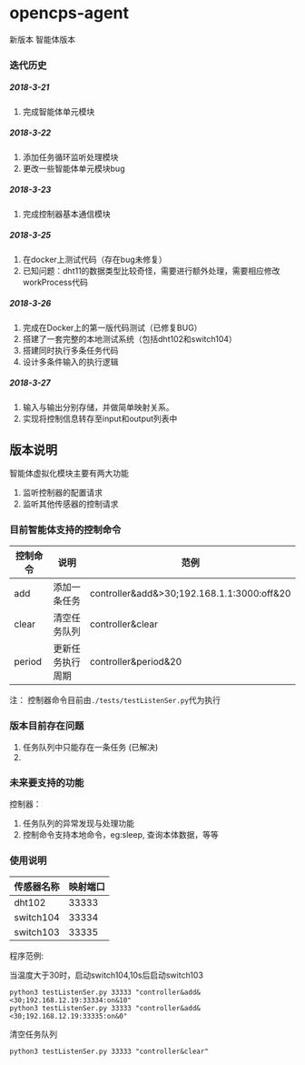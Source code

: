# opencps-agent

新版本 智能体版本

### 迭代历史
##### 2018-3-21  

1. 完成智能体单元模块

##### 2018-3-22

1. 添加任务循环监听处理模块
2. 更改一些智能体单元模块bug

##### 2018-3-23

1. 完成控制器基本通信模块

##### 2018-3-25

1. 在docker上测试代码（存在bug未修复）
2. 已知问题：dht11的数据类型比较奇怪，需要进行额外处理，需要相应修改workProcess代码

##### 2018-3-26
1. 完成在Docker上的第一版代码测试（已修复BUG）
2. 搭建了一套完整的本地测试系统（包括dht102和switch104）
3. 搭建同时执行多条任务代码
4. 设计多条件输入的执行逻辑

##### 2018-3-27
1. 输入与输出分别存储，并做简单映射关系。
2. 实现将控制信息转存至input和output列表中

## 版本说明

智能体虚拟化模块主要有两大功能

1. 监听控制器的配置请求
2. 监听其他传感器的控制请求

### 目前智能体支持的控制命令
|控制命令|说明|范例|
|--------|----|----|
|add|添加一条任务|controller&add&>30;192.168.1.1:3000:off&20|
|clear|清空任务队列|controller&clear|
|period|更新任务执行周期|controller&period&20|

注： 控制器命令目前由`./tests/testListenSer.py`代为执行
 
### 版本目前存在问题
1. 任务队列中只能存在一条任务 (已解决)
2.  
### 未来要支持的功能

控制器：

1. 任务队列的异常发现与处理功能
2. 控制命令支持本地命令，eg:sleep, 查询本体数据，等等

### 使用说明

|传感器名称| 映射端口 |
|----------|----------|
|dht102|33333|
|switch104|33334|
|switch103|33335|

程序范例:

当温度大于30时，启动switch104,10s后启动switch103

```
python3 testListenSer.py 33333 "controller&add&<30;192.168.12.19:33334:on&10"
python3 testListenSer.py 33333 "controller&add&<30;192.168.12.19:33335:on&0"
```

清空任务队列

```
python3 testListenSer.py 33333 "controller&clear"
```


